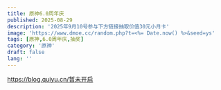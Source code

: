 ```yaml
---
title: 原神6.0周年庆
published: 2025-08-29
description: '2025年9月10号参与下方链接抽取价值30元小月卡'
image: 'https://www.dmoe.cc/random.php?t=<%= Date.now() %>&seed=ys'
tags: [原神,6.0周年庆,抽奖]
category: '原神'
draft: false 
lang: ''
---
```

https://blog.quiyu.cn/暂未开启
